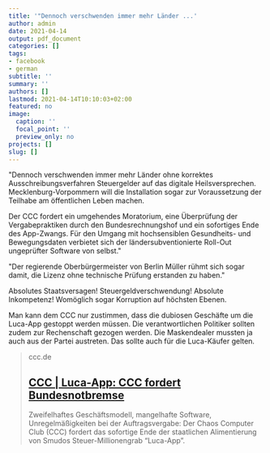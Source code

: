 ```yaml
---
title: '"Dennoch verschwenden immer mehr Länder ...'
author: admin
date: 2021-04-14
output: pdf_document
categories: []
tags:
- facebook
- german
subtitle: ''
summary: ''
authors: []
lastmod: 2021-04-14T10:10:03+02:00
featured: no
image:
  caption: ''
  focal_point: ''
  preview_only: no
projects: []
slug: []
---
```

"Dennoch verschwenden immer mehr Länder ohne korrektes Ausschreibungsverfahren Steuergelder auf das digitale Heilsversprechen. Mecklenburg-Vorpommern will die Installation sogar zur Voraussetzung der Teilhabe am öffentlichen Leben machen.

Der CCC fordert ein umgehendes Moratorium, eine Überprüfung der Vergabepraktiken durch den Bundesrechnungshof und ein sofortiges Ende des App-Zwangs. Für den Umgang mit hochsensiblen Gesundheits- und Bewegungsdaten verbietet sich der ländersubventionierte Roll-Out ungeprüfter Software von selbst."

"Der regierende Oberbürgermeister von Berlin Müller rühmt sich sogar damit, die Lizenz ohne technische Prüfung erstanden zu haben."

Absolutes Staatsversagen! Steuergeldverschwendung! Absolute Inkompetenz! Womöglich sogar Korruption auf höchsten Ebenen.

Man kann dem CCC nur zustimmen, dass die dubiosen Geschäfte um die Luca-App gestoppt werden müssen. Die verantwortlichen Politiker sollten zudem zur Rechenschaft gezogen werden. Die Maskendealer mussten ja auch aus der Partei austreten. Das sollte auch für die Luca-Käufer gelten.
> ccc.de
> ## [CCC | Luca-App: CCC fordert Bundesnotbremse](https://www.ccc.de/de/updates/2021/luca-app-ccc-fordert-bundesnotbremse)
>
>Zweifelhaftes Geschäftsmodell, mangelhafte Software, Unregelmäßigkeiten bei der Auftragsvergabe: Der Chaos Computer Club (CCC) fordert das sofortige Ende der staatlichen Alimentierung von Smudos Steuer-Millionengrab “Luca-App”.

